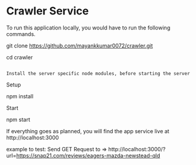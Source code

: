 # Crawler Service

To run this application locally, you would have to run the following commands.

git clone https://github.com/mayankkumar0072/crawler.git

cd crawler
```

Install the server specific node modules, before starting the server
```
Setup

npm install

Start 

npm start

If everything goes as planned, you will find the app service live at http://localhost:3000

example to test: 
Send GET Request to => http://localhost:3000/?url=https://snap21.com/reviews/eagers-mazda-newstead-qld

